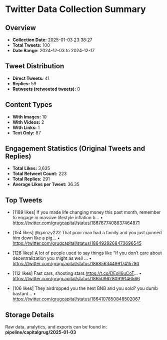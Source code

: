 # Twitter Data Collection Summary

## Overview
- **Collection Date:** 2025-01-03 23:38:27
- **Total Tweets:** 100
- **Date Range:** 2024-12-03 to 2024-12-17

## Tweet Distribution
- **Direct Tweets:** 41
- **Replies:** 59
- **Retweets (retweeted tweets):** 0

## Content Types
- **With Images:** 10
- **With Videos:** 2
- **With Links:** 1
- **Text Only:** 87

## Engagement Statistics (Original Tweets and Replies)
- **Total Likes:** 3,635
- **Total Retweet Count:** 223
- **Total Replies:** 291
- **Average Likes per Tweet:** 36.35

## Top Tweets
- [1189 likes] If you made life changing money this past month, remember to engage in massive lifestyle inflation b...
  • https://twitter.com/grugcapital/status/1867677408637464871

- [154 likes] @gainzy222 That poor man had a family and you just gunned him down like a pig...
  • https://twitter.com/grugcapital/status/1864929268473696545

- [126 likes] A lot of people used to say things like “If you don’t care about decentralization you might as well ...
  • https://twitter.com/grugcapital/status/1868563449917415780

- [112 likes] Fast cars, shooting stars https://t.co/DEoiI6uCoT...
  • https://twitter.com/grugcapital/status/1865096280919146566

- [106 likes] They airdropped you the next BNB and you sold? you dumb bastard...
  • https://twitter.com/grugcapital/status/1864107850848502067

## Storage Details
Raw data, analytics, and exports can be found in:
**pipeline/capitalgrug/2025-01-03**

